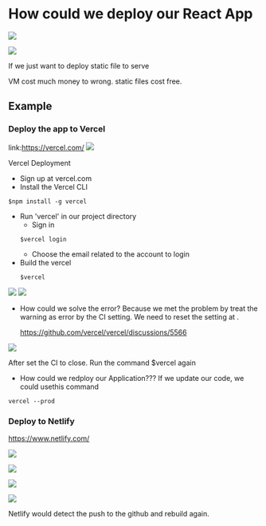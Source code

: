 # How could we deploy our React App


![](2021-06-06-17-57-37.png)

![](2021-06-06-17-57-54.png)

If we just want to deploy static file to serve

VM cost much money to wrong.
static files cost free.

## Example 
### Deploy the app to Vercel
link:https://vercel.com/
![](2021-06-06-17-59-37.png)

Vercel Deployment
- Sign up at vercel.com
- Install the Vercel CLI
```
$npm install -g vercel
```    
- Run 'vercel' in our project directory
    - Sign in 
    ```
    $vercel login
    ```    
    - Choose the email related to the account to login
- Build the vercel
    ```
    $vercel
    ```
![](2021-06-06-18-22-43.png)
![](2021-06-06-18-23-14.png)

- How could we solve the error?
    Because we met the problem by treat the warning as error by the CI setting. We need to reset the setting at .

    https://github.com/vercel/vercel/discussions/5566



![](2021-06-06-18-28-25.png)

After set the CI to close.
Run the command $vercel again


- How could we redploy our Application???
If we update our code, we could usethis command
```
vercel --prod
```


### Deploy to Netlify

https://www.netlify.com/



![](2021-06-06-18-51-23.png)

![](2021-06-06-18-53-23.png)

![](2021-06-06-18-53-48.png)

![](2021-06-06-18-56-34.png)

Netlify would detect the push to the github and rebuild again.